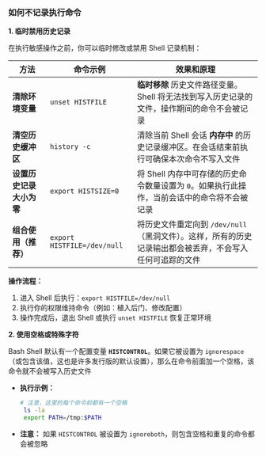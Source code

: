 ### 如何不记录执行命令

**1. 临时禁用历史记录**

在执行敏感操作之前，你可以临时修改或禁用 Shell 记录机制：

| 方法                     | 命令示例                    | 效果和原理                                                   |
| ------------------------ | --------------------------- | ------------------------------------------------------------ |
| **清除环境变量**         | `unset HISTFILE`            | **临时移除** 历史文件路径变量。Shell 将无法找到写入历史记录的文件，操作期间的命令不会被记录 |
| **清空历史缓冲区**       | `history -c`                | 清除当前 Shell 会话 **内存中** 的历史记录缓冲区。在会话结束前执行可确保本次命令不写入文件 |
| **设置历史记录大小为零** | `export HISTSIZE=0`         | 将 Shell 内存中可存储的历史命令数量设置为 `0`。如果执行此操作，当前会话中的命令将不会被记录 |
| **组合使用（推荐）**     | `export HISTFILE=/dev/null` | 将历史文件重定向到 `/dev/null`（黑洞文件）。这样，所有的历史记录输出都会被丢弃，不会写入任何可追踪的文件 |

**操作流程：**

1. 进入 Shell 后执行：`export HISTFILE=/dev/null`
2. 执行你的权限维持命令（例如：植入后门、修改配置）
3. 操作完成后，退出 Shell 或执行 `unset HISTFILE` 恢复正常环境

**2. 使用空格或特殊字符**

Bash Shell 默认有一个配置变量 **`HISTCONTROL`**。如果它被设置为 `ignorespace`（或包含该值，这也是许多发行版的默认设置），那么在命令前面加一个空格，该命令就不会被写入历史文件

- **执行示例：**

  ```bash
  # 注意，这里的每个命令前都有一个空格
   ls -la
   export PATH=/tmp:$PATH
  ```

- **注意：** 如果 `HISTCONTROL` 被设置为 `ignoreboth`，则包含空格和重复的命令都会被忽略
